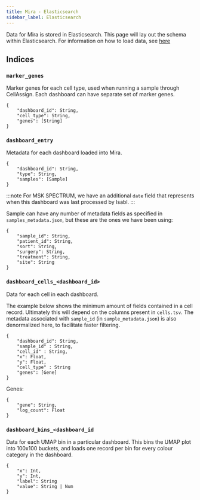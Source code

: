 ```yaml
---
title: Mira - Elasticsearch
sidebar_label: Elasticsearch
---
```


Data for Mira is stored in Elasticsearch. This page will lay out the schema within Elasticsearch. For information on how to load data, see [here](mira/loading-data.md)

## Indices

### `marker_genes`

Marker genes for each cell type, used when running a sample through CellAssign. Each dashboard can have separate set of marker genes.

```
{
    "dashboard_id": String,
    "cell_type": String,
    "genes": [String]
}
```

### `dashboard_entry`

Metadata for each dashboard loaded into Mira.

```
{
    "dashboard_id": String,
    "type": String,
    "samples": [Sample]
}
```

:::note
For MSK SPECTRUM, we have an additional `date` field that represents when this dashboard was last processed by Isabl.
:::

Sample can have any number of metadata fields as specified in `samples_metadata.json`, but these are the ones we have been using:

```
{
    "sample_id": String,
    "patient_id": String,
    "sort": String,
    "surgery": String,
    "treatment": String,
    "site": String
}
```

### `dashboard_cells_<dashboard_id>`

Data for each cell in each dashboard.

The example below shows the minimum amount of fields contained in a cell record. Ultimately this will depend on the columns present in `cells.tsv`. The metadata associated with `sample_id` (in `sample_metadata.json`) is also denormalized here, to facilitate faster filtering.

```
{
    "dashboard_id": String,
    "sample_id" : String,
    "cell_id" : String,
    "x": Float,
    "y": Float,
    "cell_type" : String
    "genes": [Gene]
}
```

Genes:

```
{
    "gene": String,
    "log_count": Float
}
```

### `dashboard_bins_<dashboard_id`

Data for each UMAP bin in a particular dashboard. This bins the UMAP plot into 100x100 buckets, and loads one record per bin for every colour category in the dashboard.

```
{
    "x": Int,
    "y": Int,
    "label": String
    "value": String | Num
}
```
